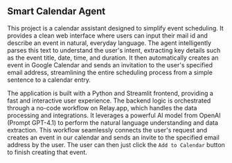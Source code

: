 ## Smart Calendar Agent
This project is a calendar assistant designed to simplify event scheduling. It provides a clean web interface where users can input their mail id and describe an event in natural, everyday language. The agent intelligently parses this text to understand the user's intent, extracting key details such as the event title, date, time, and duration. It then automatically creates an event in Google Calendar and sends an invitation to the user's specified email address, streamlining the entire scheduling process from a simple sentence to a calendar entry.

The application is built with a Python and Streamlit frontend, providing a fast and interactive user experience. The backend logic is orchestrated through a no-code workflow on Relay.app, which handles the data processing and integrations. It leverages a powerful AI model from OpenAI (Prompt GPT-4.1) to perform the natural language understanding and data extraction. This workflow seamlessly connects the user's request and creates an event in our calendar and sends an invite to the specified email address by the user. The user can then just click the `Add to Calendar` button to finish creating that event. 
